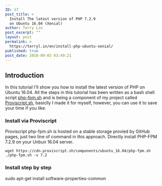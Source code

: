 ```yaml
---
ID: 17
post_title: >
  Install The latest version of PHP 7.2.9
  on Ubuntu 16.04 (Xenial)
author: Terry Lin
post_excerpt: ""
layout: post
permalink: >
  https://terryl.in/en/install-php-ubuntu-xenial/
published: true
post_date: 2018-09-03 03:49:21
---
```

<h2>Introduction</h2>

In this tutorial I'll show you how to install the latest version of PHP on Ubuntu 16.04. All the steps in this tutorial has been written as a bash shell script <a href="https://github.com/Proviscript/proviscript/blob/master/components/ubuntu_16.04/php-fpm.sh">php-fpm.sh</a> and is being a component of my project called <a href="https://proviscript.sh/" title="Proviscript.sh">Proviscript.sh</a>, basiclly I made it for myself, however, you can use it to save your time if you like.

<h3>Install via Proviscript</h3>

Proviscript php-fpm.sh is hosted on a stable storage provied by GitHub pages, just two line of command in this approach. Directly install PHP-FPM 7.2.9 on your Unbun 16.04 server.

<pre><code class="">wget https://cdn.proviscript.sh/components/ubuntu_16.04/php-fpm.sh
./php-fpm.sh -v 7.2
</code></pre>

<h3>Install step by step</h3>

sudo apt-get install software-properties-common